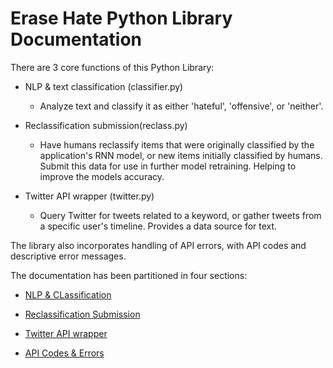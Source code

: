 # Erase Hate Python Library Documentation

There are 3 core functions of this Python Library:

  - NLP & text classification (classifier.py)
    - Analyze text and classify it as either 'hateful', 'offensive', or 'neither'.

  - Reclassification submission(reclass.py)
    - Have humans reclassify items that were originally classified by the application's RNN model, or new items initially classified by humans. Submit this data for use in further model retraining. Helping to improve the models accuracy.

  - Twitter API wrapper (twitter.py)
    - Query Twitter for tweets related to a keyword, or gather tweets from a specific user's timeline. Provides a data source for text.

The library also incorporates handling of API errors, with API codes and descriptive error messages.

The documentation has been partitioned in four sections:

- [NLP & CLassification](https://github.com/oblockton/Erase-Hate-Versioning/blob/master/Version2.5_10_9_2019/Main/api_README.md 'NLP & Hate Speech clasification')

- [Reclassification Submission](https://github.com/oblockton/Erase-Hate-Versioning/blob/master/Version2.5_10_9_2019/Main/api_README.md 'Reclassification Submission')

- [Twitter API wrapper](https://github.com/oblockton/Erase-Hate-Versioning/blob/master/Version2.5_10_9_2019/Main/api_README.md 'Twitter API wrapper')

- [API Codes & Errors](https://github.com/oblockton/Erase-Hate-Versioning/blob/master/Version2.5_10_9_2019/Main/api_README.md 'API Codes & Errors')
